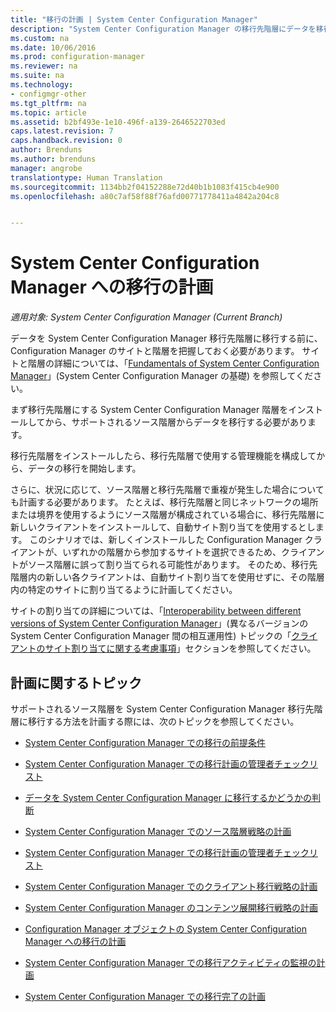 ```yaml
---
title: "移行の計画 | System Center Configuration Manager"
description: "System Center Configuration Manager の移行先階層にデータを移行する前に、サイトと階層について学んでください。"
ms.custom: na
ms.date: 10/06/2016
ms.prod: configuration-manager
ms.reviewer: na
ms.suite: na
ms.technology:
- configmgr-other
ms.tgt_pltfrm: na
ms.topic: article
ms.assetid: b2bf493e-1e10-496f-a139-2646522703ed
caps.latest.revision: 7
caps.handback.revision: 0
author: Brenduns
ms.author: brenduns
manager: angrobe
translationtype: Human Translation
ms.sourcegitcommit: 1134bb2f04152288e72d40b1b1083f415cb4e900
ms.openlocfilehash: a80c7af58f88f76afd00771778411a4842a204c8


---
```

# <a name="planning-for-migration-to-system-center-configuration-manager"></a>System Center Configuration Manager への移行の計画

*適用対象: System Center Configuration Manager (Current Branch)*

データを System Center Configuration Manager 移行先階層に移行する前に、Configuration Manager のサイトと階層を把握しておく必要があります。 サイトと階層の詳細については、「[Fundamentals of System Center Configuration Manager](../../core/understand/fundamentals.md)」(System Center Configuration Manager の基礎) を参照してください。  

 まず移行先階層にする System Center Configuration Manager 階層をインストールしてから、サポートされるソース階層からデータを移行する必要があります。  

 移行先階層をインストールしたら、移行先階層で使用する管理機能を構成してから、データの移行を開始します。  

 さらに、状況に応じて、ソース階層と移行先階層で重複が発生した場合についても計画する必要があります。 たとえば、移行先階層と同じネットワークの場所または境界を使用するようにソース階層が構成されている場合に、移行先階層に新しいクライアントをインストールして、自動サイト割り当てを使用するとします。 このシナリオでは、新しくインストールした Configuration Manager クライアントが、いずれかの階層から参加するサイトを選択できるため、クライアントがソース階層に誤って割り当てられる可能性があります。 そのため、移行先階層内の新しい各クライアントは、自動サイト割り当てを使用せずに、その階層内の特定のサイトに割り当てるように計画してください。  

 サイトの割り当ての詳細については、「[Interoperability between different versions of System Center Configuration Manager](../../core/plan-design/hierarchy/interoperability-between-different-versions.md)」(異なるバージョンの System Center Configuration Manager 間の相互運用性) トピックの「[クライアントのサイト割り当てに関する考慮事項](../../core/plan-design/hierarchy/interoperability-between-different-versions.md#BKMK_SupConfigSiteAssignment)」セクションを参照してください。  

## <a name="planning-topics"></a>計画に関するトピック  
 サポートされるソース階層を System Center Configuration Manager 移行先階層に移行する方法を計画する際には、次のトピックを参照してください。  

-   [System Center Configuration Manager での移行の前提条件](../../core/migration/prerequisites-for-migration.md)  

-   [System Center Configuration Manager での移行計画の管理者チェックリスト](../../core/migration/administrator-checklists-for-migration-planning.md)  

-   [データを System Center Configuration Manager に移行するかどうかの判断](../../core/migration/determine-whether-to-migrate-data.md)  

-   [System Center Configuration Manager でのソース階層戦略の計画](../../core/migration/planning-a-source-hierarchy-strategy.md)  

-   [System Center Configuration Manager での移行計画の管理者チェックリスト](../../core/migration/administrator-checklists-for-migration-planning.md)  

-   [System Center Configuration Manager でのクライアント移行戦略の計画](../../core/migration/planning-a-client-migration-strategy.md)  

-   [System Center Configuration Manager のコンテンツ展開移行戦略の計画](../../core/migration/planning-a-content-deployment-migration-strategy.md)  

-   [Configuration Manager オブジェクトの System Center Configuration Manager への移行の計画](../../core/migration/planning-for-the-migration-of-objects.md)  

-   [System Center Configuration Manager での移行アクティビティの監視の計画](../../core/migration/planning-to-monitor-migration-activity.md)  

-   [System Center Configuration Manager での移行完了の計画](../../core/migration/planning-to-complete-migration.md)  



<!--HONumber=Nov16_HO1-->


